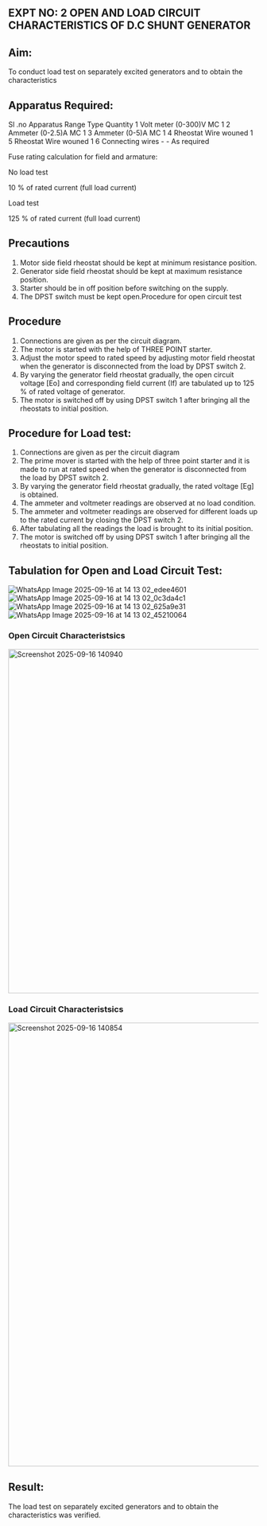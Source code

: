 ## EXPT NO: 2 OPEN AND LOAD CIRCUIT CHARACTERISTICS OF D.C SHUNT GENERATOR

## Aim:
To conduct load test on separately excited generators and to obtain the characteristics

## Apparatus Required:

Sl .no	Apparatus	Range	Type	Quantity
1	Volt meter	(0-300)V	MC	1
2	Ammeter	(0-2.5)A	MC	1
3	Ammeter	(0-5)A	MC	1
4	Rheostat		Wire wouned	1
5	Rheostat		Wire wouned	1
6	Connecting wires	-	-	As required

Fuse rating calculation for field and armature:

No load test

10 % of rated current (full load current)

Load test

125 % of rated current (full load current)

## Precautions

1.   Motor side field rheostat should be kept at minimum resistance position.
2.   Generator side field rheostat should be kept at maximum resistance position.
3.   Starter should be in off position before switching on the supply.
4.   The DPST switch must be kept open.Procedure for open circuit test
## Procedure
1.   Connections are given as per the circuit diagram.
2.   The motor is started with the help of THREE POINT starter.
3.   Adjust the motor speed to rated speed by adjusting motor field rheostat when the generator is disconnected from the load by DPST switch 2.
4.   By  varying  the  generator  field  rheostat  gradually,  the  open  circuit  voltage  [Eo]  and corresponding field current (If) are tabulated up to 125 % of rated voltage of generator.
5.   The motor is switched off by using DPST switch 1 after bringing all the rheostats to initial position.

## Procedure for Load test:

1.   Connections are given as per the circuit diagram
2.   The prime mover is started with the help of three point starter and it is made to run at rated speed when the generator is disconnected from the load by DPST switch 2.
3.   By varying the generator field rheostat gradually, the rated voltage [Eg] is obtained.
4.   The ammeter and voltmeter readings are observed at no load condition.
5.   The ammeter and voltmeter readings are observed for different loads up to the rated current by closing the DPST switch 2.
6.   After tabulating all the readings the load is brought to its initial position.
7.   The motor is switched off by using DPST switch 1 after bringing all the rheostats to initial position.

## Tabulation for Open and Load Circuit Test:
![WhatsApp Image 2025-09-16 at 14 13 02_edee4601](https://github.com/user-attachments/assets/f7dd196c-f045-4d3a-a8be-b4afb0ef4df5)
![WhatsApp Image 2025-09-16 at 14 13 02_0c3da4c1](https://github.com/user-attachments/assets/6fe41067-09c7-4c22-a3d5-0171afe8ab3f)
![WhatsApp Image 2025-09-16 at 14 13 02_625a9e31](https://github.com/user-attachments/assets/27b02fe0-38ff-4c9f-994c-f71c4df82719)
![WhatsApp Image 2025-09-16 at 14 13 02_45210064](https://github.com/user-attachments/assets/a28da462-d17e-4376-8aad-51bad90592e8)
<br>
### Open Circuit Characteristsics
<img width="937" height="692" alt="Screenshot 2025-09-16 140940" src="https://github.com/user-attachments/assets/9957b2dc-d0fb-4436-b4cd-0781a96b3657" />

### Load Circuit Characteristsics
<img width="1016" height="892" alt="Screenshot 2025-09-16 140854" src="https://github.com/user-attachments/assets/b9302e7c-1d9b-433c-9d77-0153f6238b56" />

## Result:
The load test on separately excited generators and to obtain the characteristics was verified.
